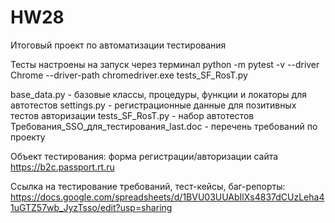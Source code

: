 # HW28
Итоговый проект по автоматизации тестирования

Тесты настроены на запуск через терминал python -m pytest -v --driver Chrome --driver-path chromedriver.exe tests_SF_RosT.py

base_data.py - базовые классы, процедуры, функции и локаторы для автотестов settings.py - регистрационные данные для позитивных тестов авторизации tests_SF_RosT.py - набор автотестов Требования_SSO_для_тестирования_last.doc - перечень требований по проекту

Объект тестирования: форма регистрации/авторизации сайта https://b2c.passport.rt.ru

Ссылка на тестирование требований, тест-кейсы, баг-репорты:
https://docs.google.com/spreadsheets/d/1BVU03UUAbIlXs4837dCUzLeha41uGTZ57wb_JyzTsso/edit?usp=sharing

